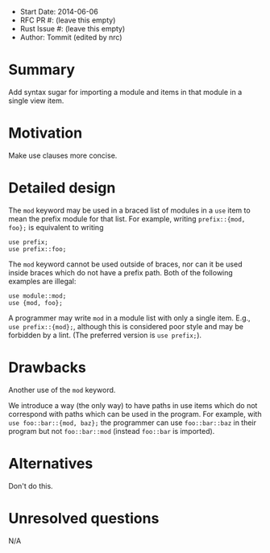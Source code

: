 - Start Date: 2014-06-06
- RFC PR #: (leave this empty)
- Rust Issue #: (leave this empty)
- Author: Tommit (edited by nrc)


# Summary

Add syntax sugar for importing a module and items in that module in a single
view item.


# Motivation

Make use clauses more concise.


# Detailed design

The `mod` keyword may be used in a braced list of modules in a `use` item to
mean the prefix module for  that list. For example, writing `prefix::{mod,
foo};` is equivalent to writing

```
use prefix;
use prefix::foo;
```

The `mod` keyword cannot be used outside of braces, nor can it be used inside
braces which do not have a prefix path. Both of the following examples are
illegal:

```
use module::mod;
use {mod, foo};
```

A programmer may write `mod` in a module list with only a single item. E.g.,
`use prefix::{mod};`, although this is considered poor style and may be forbidden
by a lint. (The preferred version is `use prefix;`).


# Drawbacks

Another use of the `mod` keyword.

We introduce a way (the only way) to have paths in use items which do not
correspond with paths which can be used in the program. For example, with `use
foo::bar::{mod, baz};` the programmer can use `foo::bar::baz` in their program
but not `foo::bar::mod` (instead `foo::bar` is imported).

# Alternatives

Don't do this.


# Unresolved questions

N/A
